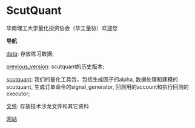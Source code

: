 # ScutQuant
华南理工大学量化投资协会（华工量协）欢迎您

**导航**


[data](https://github.com/HaoningChen/ScutQuant/tree/main/data): 存放练习数据;  

[previous_version](https://github.com/HaoningChen/ScutQuant/tree/main/previous_version): scutquant的历史版本;  

[scutquant](https://github.com/HaoningChen/ScutQuant/tree/main/scutquant): 我们的量化工具包，包括生成因子的alpha, 数据处理和建模的scutquant, 生成订单命令的signal_generator, 回测用的account和执行回测的executor;   

[文件](https://github.com/HaoningChen/ScutQuant/tree/main/文件): 存放技术沙龙文件和其它资料  

[网站](https://haoningchen.github.io/ScutQuant/)
